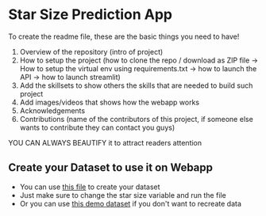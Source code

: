 # Star Size Prediction App

To create the readme file, these are the basic things you need to have!

1. Overview of the repository (intro of project)
2. How to setup the project (how to clone the repo / download as ZIP file -> How to setup the virtual env using requirements.txt -> how to launch the API -> how to launch streamlit)
3. Add the skillsets to show others the skills that are needed to build such project
4. Add images/videos that shows how the webapp works
5. Acknowledgements
6. Contributions (name of the contributors of this project, if someone else wants to contribute they can contact you guys)

YOU CAN ALWAYS BEAUTIFY it to attract readers attention


## Create your Dataset to use it on Webapp
* You can use [this file](https://github.com/SpartificialUdemy/project_1/blob/main/create_data.py) to create your dataset
* Just make sure to change the star size variable and run the file
* Or you can use [this demo dataset](https://github.com/SpartificialUdemy/project_1/blob/main/input_star_data.csv) if you don't want to recreate data
